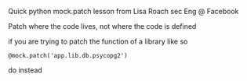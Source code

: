 Quick python mock.patch lesson from Lisa Roach sec Eng @ Facebook

Patch where the code lives, not where the code is defined

if you are trying to patch the function of a library like so

```@mock.patch('app.lib.db.psycopg2')```

do instead

``````